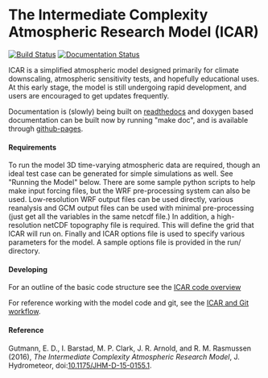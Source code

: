 # The Intermediate Complexity Atmospheric Research Model (ICAR)

[![Build Status](https://travis-ci.org/NCAR/icar.svg)](https://travis-ci.org/NCAR/icar)
[![Documentation Status](https://readthedocs.org/projects/icar/badge/)](http://icar.readthedocs.org/en/develop/)

ICAR is a simplified atmospheric model designed primarily for climate downscaling, atmospheric sensitivity tests, and hopefully educational uses. At this early stage, the model is still undergoing rapid development, and users are encouraged to get updates frequently. 

Documentation is (slowly) being built on [readthedocs](http://icar.readthedocs.org/en/develop/) and doxygen based documentation can be built now by running "make doc", and is available through [github-pages](http://NCAR.github.io/icar). 

#### Requirements
To run the model 3D time-varying atmospheric data are required, though an ideal test case can be generated for simple simulations as well.  See "Running the Model" below. There are some sample python scripts to help make input forcing files, but the WRF pre-processing system can also be used.  Low-resolution WRF output files can be used directly, various reanalysis and GCM output files can be used with minimal pre-processing (just get all the variables in the same netcdf file.)  In addition, a high-resolution netCDF topography file is required.  This will define the grid that ICAR will run on.  Finally and ICAR options file is used to specify various parameters for the model.  A sample options file is provided in the run/ directory. 

#### Developing
For an outline of the basic code structure see the [ICAR code overview](docs/icar_code_overview.md)

For reference working with the model code and git, see the [ICAR and Git workflow](docs/howto/icar_and_git_howto.md). 

#### Reference
Gutmann, E. D., I. Barstad, M. P. Clark, J. R. Arnold, and R. M. Rasmussen (2016), *The Intermediate Complexity Atmospheric Research Model*, J. Hydrometeor, doi:[10.1175/JHM-D-15-0155.1](http://dx.doi.org/10.1175/JHM-D-15-0155.1).
